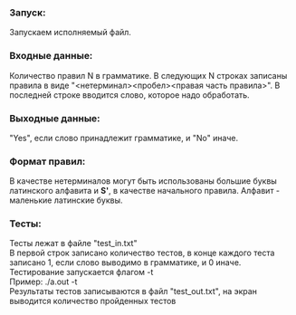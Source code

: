 ### Запуск:
Запускаем исполняемый файл.
### Входные данные:
Количество правил N в грамматике. В следующих N строках записаны правила в виде "<нетерминал><пробел><правая часть правила>". В последней строке вводится слово, которое надо обработать.
### Выходные данные:
"Yes", если слово принадлежит грамматике, и "No" иначе.
### Формат правил:
В качестве нетерминалов могут быть использованы большие буквы латинского алфавита и __S'__, в качестве начального правила. Алфавит - маленькие латинские буквы.   
### Тесты: 
Тесты лежат в файле "test_in.txt"\
В первой строк записано количество тестов, в конце каждого теста записано 1, если слово выводимо в грамматике, и 0 иначе.
Тестирование запускается флагом -t \
Пример: ./a.out -t \
Результаты тестов записываются в файл "test_out.txt", на экран выводится количество пройденных тестов
